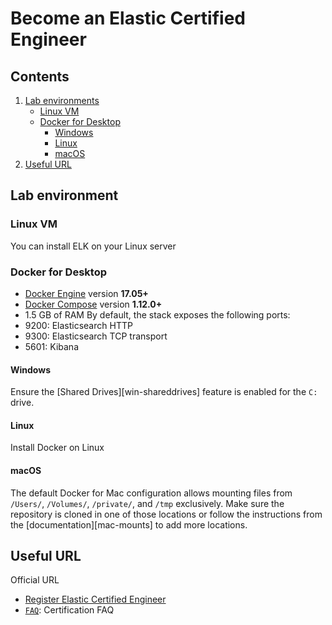 # Become an Elastic Certified Engineer


## Contents

1. [Lab environments](#lab-environment)
   * [Linux VM](#linux-vm)
   * [Docker for Desktop](#docker-for-desktop)
     * [Windows](#windows)
     * [Linux](#linux)
     * [macOS](#macos)
2. [Useful URL](#useful-url)


## Lab environment

### Linux VM

You can install ELK on your Linux server

### Docker for Desktop

* [Docker Engine](https://docs.docker.com/install/) version **17.05+**
* [Docker Compose](https://docs.docker.com/compose/install/) version **1.12.0+**
* 1.5 GB of RAM
By default, the stack exposes the following ports:
* 9200: Elasticsearch HTTP
* 9300: Elasticsearch TCP transport
* 5601: Kibana

#### Windows

Ensure the [Shared Drives][win-shareddrives] feature is enabled for the `C:` drive.

#### Linux

Install Docker on Linux

#### macOS

The default Docker for Mac configuration allows mounting files from `/Users/`, `/Volumes/`, `/private/`, and `/tmp`
exclusively. Make sure the repository is cloned in one of those locations or follow the instructions from the
[documentation][mac-mounts] to add more locations.


## Useful URL

Official URL
* [Register Elastic Certified Engineer](https://training.elastic.co/exam/elastic-certified-engineer)
* [`FAQ`](https://www.elastic.co/training/certification/faq): Certification FAQ 



[elk-stack]: https://www.elastic.co/elk-stack
[stack-features]: https://www.elastic.co/products/stack

[config-es]: ./elasticsearch/config/elasticsearch.yml
[config-kbn]: ./kibana/config/kibana.yml
[config-ls]: ./logstash/config/logstash.yml
